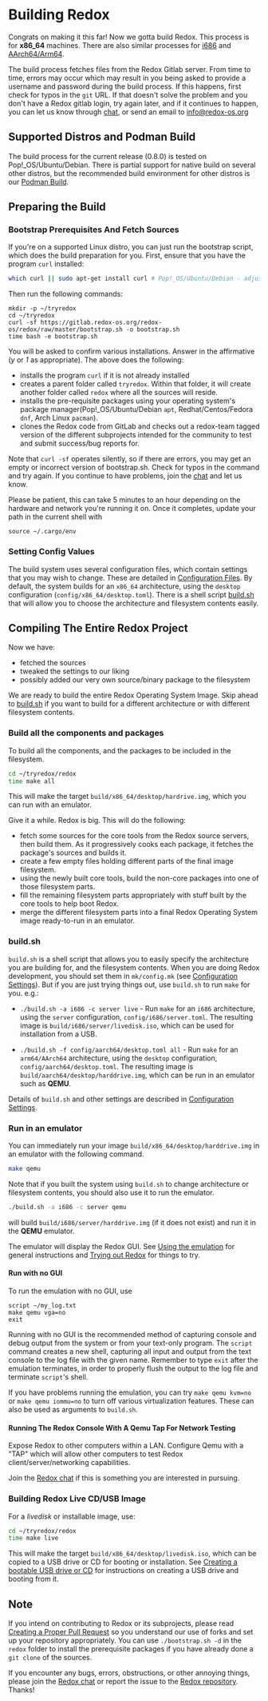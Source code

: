 # Building Redox

Congrats on making it this far! Now we gotta build Redox. This process is for **x86_64** machines. There are also similar processes for [i686](./ch02-09-i686.html) and [AArch64/Arm64](./ch02-10-aarch.html).

The build process fetches files from the Redox Gitlab server. From time to time, errors may occur which may result in you being asked to provide a username and password during the build process. If this happens, first check for typos in the `git` URL. If that doesn't solve the problem and you don't have a Redox gitlab login, try again later, and if it continues to happen, you can let us know through [chat](./ch06-03-chat.html), or send an email to [info@redox-os.org](mailto:info@redox-os.org)

## Supported Distros and Podman Build

The build process for the current release (0.8.0) is tested on Pop!_OS/Ubuntu/Debian. There is partial support for native build on several other distros, but the recommended build environment for other distros is our [Podman Build](./ch02-08-podman-build.html).

## Preparing the Build

### Bootstrap Prerequisites And Fetch Sources

If you're on a supported Linux distro, you can just run the bootstrap script, which does the build preparation for you. First, ensure that you have the program `curl` installed:

```sh
which curl || sudo apt-get install curl # Pop!_OS/Ubuntu/Debian - adjust for your system
```

Then run the following commands:
```
mkdir -p ~/tryredox
cd ~/tryredox
curl -sf https://gitlab.redox-os.org/redox-os/redox/raw/master/bootstrap.sh -o bootstrap.sh
time bash -e bootstrap.sh
```

You will be asked to confirm various installations. Answer in the affirmative (*y* or *1* as appropriate).
The above does the following:
 - installs the program `curl` if it is not already installed
 - creates a parent folder called `tryredox`. Within that folder, it will create another folder called `redox` where all the sources will reside.
 - installs the pre-requisite packages using your operating system's package manager(Pop!_OS/Ubuntu/Debian `apt`, Redhat/Centos/Fedora `dnf`, Arch Linux `pacman`).
 - clones the Redox code from GitLab and checks out a redox-team tagged version of the different subprojects intended for the community to test and submit success/bug reports for.

Note that `curl -sf` operates silently, so if there are errors, you may get an empty or incorrect version of bootstrap.sh. Check for typos in the command and try again. If you continue to have problems, join the [chat](./ch06-03-chat.html) and let us know.

Please be patient, this can take 5 minutes to an hour depending on the hardware and network you're running it on. Once it completes, update your path in the current shell with
```sh2048
source ~/.cargo/env
```

### Setting Config Values

The build system uses several configuration files, which contain settings that you may wish to change. These are detailed in [Configuration Files](./ch02-06-configuration-settings.html). By default, the system builds for an `x86_64` architecture, using the `desktop` configuration (`config/x86_64/desktop.toml`). There is a shell script [build.sh](#buildsh) that will allow you to choose the architecture and filesystem contents easily.

## Compiling The Entire Redox Project

Now we have:
 - fetched the sources
 - tweaked the settings to our liking
 - possibly added our very own source/binary package to the filesystem

We are ready to build the entire Redox Operating System Image. Skip ahead to [build.sh](#buildsh) if you want to build for a different architecture or with different filesystem contents.

### Build all the components and packages

To build all the components, and the packages to be included in the filesystem.

```sh
cd ~/tryredox/redox
time make all
```
This will make the target `build/x86_64/desktop/hardrive.img`, which you can run with an emulator.

Give it a while. Redox is big. This will do the following:
- fetch some sources for the core tools from the Redox source servers, then build them. As it progressively cooks each package, it fetches the package's sources and builds it.
- create a few empty files holding different parts of the final image filesystem.
- using the newly built core tools, build the non-core packages into one of those filesystem parts.
- fill the remaining filesystem parts appropriately with stuff built by the core tools to help boot Redox.
- merge the different filesystem parts into a final Redox Operating System image ready-to-run in an emulator.

### build.sh

`build.sh` is a shell script that allows you to easily specify the architecture you are building for, and the filesystem contents. When you are doing Redox development, you should set them in `mk/config.mk` (see [Configuration Settings](./ch02-06-configuration-settings.md)). But if you are just trying things out, use `build.sh` to run `make` for you. e.g.:

- `./build.sh -a i686 -c server live` - Run `make` for an `i686` architecture, using the `server` configuration, `config/i686/server.toml`. The resulting image is `build/i686/server/livedisk.iso`, which can be used for installation from a USB.

- `./build.sh -f config/aarch64/desktop.toml all` - Run `make` for an `arm64/AArch64` architecture, using the `desktop` configuration, `config/aarch64/desktop.toml`. The resulting image is `build/aarch64/desktop/harddrive.img`, which can be run in an emulator such as **QEMU**.

Details of `build.sh` and other settings are described in [Configuration Settings](./ch02-06-configuration-settings.html).

### Run in an emulator

You can immediately run your image `build/x86_64/desktop/harddrive.img` in an emulator with the following command.
```sh
make qemu
```

Note that if you built the system using `build.sh` to change architecture or filesystem contents, you should also use it to run the emulator.
```sh
./build.sh -a i686 -c server qemu
```
will build `build/i686/server/harddrive.img` (if it does not exist) and run it in the **QEMU** emulator.

The emulator will display the Redox GUI. See [Using the emulation](./ch02-02-running-vm.html#using-the-emulation) for general instructions and [Trying out Redox](./ch02-11-trying-out-redox.html) for things to try.

#### Run with no GUI

To run the emulation with no GUI, use
```
script ~/my_log.txt
make qemu vga=no
exit
```
Running with no GUI is the recommended method of capturing console and debug output from the system or from your text-only program. The `script` command creates a new shell, capturing all input and output from the text console to the log file with the given name. Remember to type `exit` after the emulation terminates, in order to properly flush the output to the log file and terminate `script`'s shell.

If you have problems running the emulation, you can try `make qemu kvm=no` or `make qemu iommu=no` to turn off various virtualization features. These can also be used as arguments to `build.sh`.

#### Running The Redox Console With A Qemu Tap For Network Testing

Expose Redox to other computers within a LAN. Configure Qemu with a "TAP" which will allow other computers to test Redox client/server/networking capabilities.

Join the [Redox chat](./ch06-03-chat.html) if this is something you are interested in pursuing.

### Building Redox Live CD/USB Image

For a *livedisk* or installable image, use:
```sh
cd ~/tryredox/redox
time make live
```
This will make the target `build/x86_64/desktop/livedisk.iso`, which can be copied to a USB drive or CD for booting or installation. See [Creating a bootable USB drive or CD](./ch02-03-real-hardware.html#creating-a-bootable-usb-drive-or-cd) for instructions on creating a USB drive and booting from it.


## Note

If you intend on contributing to Redox or its subprojects, please read [Creating a Proper Pull Request](./ch06-10-creating-proper-pull-requests.html) so you understand our use of forks and set up your repository appropriately. You can use `./bootstrap.sh -d` in the `redox` folder to install the prerequisite packages if you have already done a `git clone` of the sources.

If you encounter any bugs, errors, obstructions, or other annoying things, please join the [Redox chat](./ch06-03-chat.html) or report the issue to the [Redox repository]. Thanks!

[Redox repository]: https://gitlab.redox-os.org/redox-os/redox
